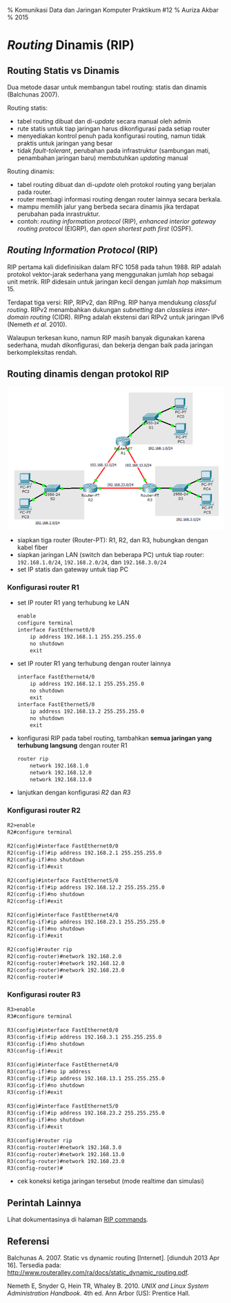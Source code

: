 % Komunikasi Data dan Jaringan Komputer
  Praktikum #12
% Auriza Akbar
% 2015

# *Routing* Dinamis (RIP)


## Routing Statis vs Dinamis

Dua metode dasar untuk membangun tabel routing: statis dan dinamis (Balchunas 2007).


Routing statis:

- tabel routing dibuat dan di-*update* secara manual oleh admin
- rute statis untuk tiap jaringan harus dikonfigurasi pada setiap router
- menyediakan kontrol penuh pada konfigurasi routing, namun tidak praktis untuk jaringan yang besar
- tidak *fault-tolerant*, perubahan pada infrastruktur (sambungan mati, penambahan jaringan baru) membutuhkan *updating* manual

Routing dinamis:

- tabel routing dibuat dan di-*update* oleh protokol routing yang berjalan pada router.
- router membagi informasi routing dengan router lainnya secara berkala.
- mampu memilih jalur yang berbeda secara dinamis jika terdapat perubahan pada inrastruktur.
- contoh: *routing information protocol* (RIP), *enhanced interior gateway routing protocol* (EIGRP), dan *open shortest path first* (OSPF).


## *Routing Information Protocol* (RIP)

RIP pertama kali didefinisikan dalam RFC 1058 pada tahun 1988.
RIP adalah protokol vektor-jarak sederhana yang menggunakan jumlah *hop* sebagai unit metrik.
RIP didesain untuk jaringan kecil dengan jumlah *hop* maksimum 15.

Terdapat tiga versi: RIP, RIPv2, dan RIPng.
RIP hanya mendukung *classful routing*.
RIPv2 menambahkan dukungan *subnetting* dan *classless inter-domain routing* (CIDR).
RIPng adalah ekstensi dari RIPv2 untuk jaringan IPv6 (Nemeth *et al.* 2010).

Walaupun terkesan kuno, namun RIP masih banyak digunakan karena sederhana, mudah dikonfigurasi, dan bekerja dengan baik pada jaringan berkompleksitas rendah.

## Routing dinamis dengan protokol RIP

![Routing dinamis dengan RIP](etc/12/rip.png)

- siapkan tiga router (Router-PT): R1, R2, dan R3, hubungkan dengan kabel fiber
- siapkan jaringan LAN (switch dan beberapa PC) untuk tiap router: `192.168.1.0/24`, `192.168.2.0/24`, dan `192.168.3.0/24`
- set IP statis dan gateway untuk tiap PC

### Konfigurasi router R1

- set IP router R1 yang terhubung ke LAN

    ~~~
    enable
    configure terminal
    interface FastEthernet0/0
        ip address 192.168.1.1 255.255.255.0
        no shutdown
        exit
    ~~~

- set IP router R1 yang terhubung dengan router lainnya

    ~~~
    interface FastEthernet4/0
        ip address 192.168.12.1 255.255.255.0
        no shutdown
        exit
    interface FastEthernet5/0
        ip address 192.168.13.2 255.255.255.0
        no shutdown
        exit
    ~~~

- konfigurasi RIP pada tabel routing, tambahkan **semua jaringan yang terhubung langsung** dengan router R1

    ~~~
    router rip
        network 192.168.1.0
        network 192.168.12.0
        network 192.168.13.0
    ~~~

- lanjutkan dengan konfigurasi _R2_ dan _R3_


### Konfigurasi router R2


~~~
R2>enable
R2#configure terminal

R2(config)#interface FastEthernet0/0
R2(config-if)#ip address 192.168.2.1 255.255.255.0
R2(config-if)#no shutdown
R2(config-if)#exit

R2(config)#interface FastEthernet5/0
R2(config-if)#ip address 192.168.12.2 255.255.255.0
R2(config-if)#no shutdown
R2(config-if)#exit

R2(config)#interface FastEthernet4/0
R2(config-if)#ip address 192.168.23.1 255.255.255.0
R2(config-if)#no shutdown
R2(config-if)#exit

R2(config)#router rip
R2(config-router)#network 192.168.2.0
R2(config-router)#network 192.168.12.0
R2(config-router)#network 192.168.23.0
R2(config-router)#
~~~

### Konfigurasi router R3

~~~
R3>enable
R3#configure terminal

R3(config)#interface FastEthernet0/0
R3(config-if)#ip address 192.168.3.1 255.255.255.0
R3(config-if)#no shutdown
R3(config-if)#exit

R3(config)#interface FastEthernet4/0
R3(config-if)#no ip address
R3(config-if)#ip address 192.168.13.1 255.255.255.0
R3(config-if)#no shutdown
R3(config-if)#exit

R3(config)#interface FastEthernet5/0
R3(config-if)#ip address 192.168.23.2 255.255.255.0
R3(config-if)#no shutdown
R3(config-if)#exit

R3(config)#router rip
R3(config-router)#network 192.168.3.0
R3(config-router)#network 192.168.13.0
R3(config-router)#network 192.168.23.0
R3(config-router)#
~~~

- cek koneksi ketiga jaringan tersebut (mode realtime dan simulasi)

## Perintah Lainnya

Lihat dokumentasinya di halaman [RIP commands](http://www.cisco.com/c/en/us/td/docs/ios/12_2/iproute/command/reference/fiprrp_r/1rfrip.html).


## Referensi

Balchunas A. 2007. Static vs dynamic routing [Internet]. [diunduh 2013 Apr 16]. Tersedia pada: <http://www.routeralley.com/ra/docs/static_dynamic_routing.pdf>.

Nemeth E, Snyder G, Hein TR, Whaley B. 2010. *UNIX and Linux System Administration Handbook*. 4th ed. Ann Arbor (US): Prentice Hall.
